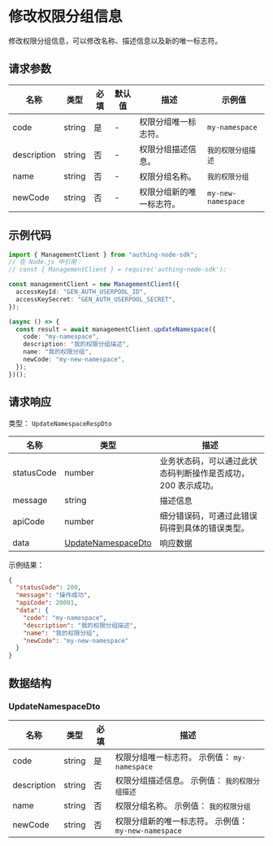 # 修改权限分组信息

<!--
  警告⚠️：
  不要直接修改该文档，
  https://github.com/Authing/authing-docs-factory
  使用该项目进行生成
-->

<LastUpdated />

修改权限分组信息，可以修改名称、描述信息以及新的唯一标志符。

## 请求参数

| 名称        | 类型   | 必填 | 默认值 | 描述                     | 示例值             |
| ----------- | ------ | ---- | ------ | ------------------------ | ------------------ |
| code        | string | 是   | -      | 权限分组唯一标志符。     | `my-namespace`     |
| description | string | 否   | -      | 权限分组描述信息。       | `我的权限分组描述` |
| name        | string | 否   | -      | 权限分组名称。           | `我的权限分组`     |
| newCode     | string | 否   | -      | 权限分组新的唯一标志符。 | `my-new-namespace` |

## 示例代码

```ts
import { ManagementClient } from "authing-node-sdk";
// 在 Node.js 中引用：
// const { ManagementClient } = require('authing-node-sdk');

const managementClient = new ManagementClient({
  accessKeyId: "GEN_AUTH_USERPOOL_ID",
  accessKeySecret: "GEN_AUTH_USERPOOL_SECRET",
});

(async () => {
  const result = await managementClient.updateNamespace({
    code: "my-namespace",
    description: "我的权限分组描述",
    name: "我的权限分组",
    newCode: "my-new-namespace",
  });
})();
```

## 请求响应

类型： `UpdateNamespaceRespDto`

| 名称       | 类型                                                 | 描述                                                         |
| ---------- | ---------------------------------------------------- | ------------------------------------------------------------ |
| statusCode | number                                               | 业务状态码，可以通过此状态码判断操作是否成功，200 表示成功。 |
| message    | string                                               | 描述信息                                                     |
| apiCode    | number                                               | 细分错误码，可通过此错误码得到具体的错误类型。               |
| data       | <a href="#UpdateNamespaceDto">UpdateNamespaceDto</a> | 响应数据                                                     |

示例结果：

```json
{
  "statusCode": 200,
  "message": "操作成功",
  "apiCode": 20001,
  "data": {
    "code": "my-namespace",
    "description": "我的权限分组描述",
    "name": "我的权限分组",
    "newCode": "my-new-namespace"
  }
}
```

## 数据结构

### <a id="UpdateNamespaceDto"></a> UpdateNamespaceDto

| 名称        | 类型   | 必填 | 描述                                                 |
| ----------- | ------ | ---- | ---------------------------------------------------- |
| code        | string | 是   | 权限分组唯一标志符。 示例值： `my-namespace`         |
| description | string | 否   | 权限分组描述信息。 示例值： `我的权限分组描述`       |
| name        | string | 否   | 权限分组名称。 示例值： `我的权限分组`               |
| newCode     | string | 否   | 权限分组新的唯一标志符。 示例值： `my-new-namespace` |
